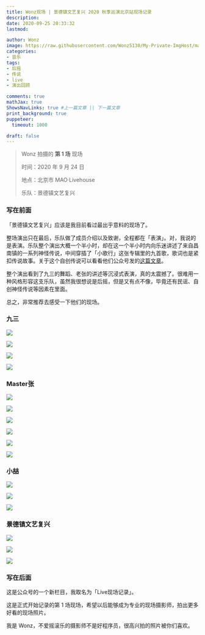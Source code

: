 ```yaml
---
title: Wonz现场 | 景德镇文艺复兴 2020 秋季巡演北京站现场记录
description: 
date: 2020-09-25 20:33:32
lastmod:

author: Wonz
image: https://raw.githubusercontent.com/Wonz5130/My-Private-ImgHost/master/img/%E5%BE%AE%E4%BF%A1%E5%9B%BE%E7%89%87_20200925221850.jpg
categories:
- 音乐
tags:
- 后摇
- 传说
- live
- 演出回顾

comments: true
mathJax: true
ShowsNavLinks: true #上一篇文章 || 下一篇文章
print_background: true
puppeteer:
  timeout: 1000

draft: false
---
```

> Wonz 拍摄的 **第 1 场** 现场
>
> 时间：2020 年 9 月 24 日
>
> 地点：北京市 MAO·Livehouse
>
> 乐队：景德镇文艺复兴

### 写在前面

「景德镇文艺复兴」应该是我目前看过最出乎意料的现场了。

整场演出只在最后，乐队做了成员介绍以及致谢，全程都在「表演」。对，我说的是表演。乐队整个演出大概一个半小时，却在这一个半小时内向乐迷讲述了来自昌南镇的一系列神怪传说，中间穿插了「小歌行」这张专辑里的九首歌，歌词也是紧扣传说故事。关于这个自创传说可以看看他们公众号发的[这篇文章](https://mp.weixin.qq.com/s/wdZJsSBE87WkMdZyNqTq7w)。

整个演出看到了九三的舞蹈、老张的讲述等沉浸式表演，真的太震撼了。很难用一种风格形容这支乐队，虽然我很想说是后摇，但是又有点不像，毕竟还有民谣、自创神怪传说等因素在里面。

总之，非常推荐去感受一下他们的现场。

### 九三

![](https://raw.githubusercontent.com/Wonz5130/My-Private-ImgHost/master/img/464516637105086336.jpg)

![](https://raw.githubusercontent.com/Wonz5130/My-Private-ImgHost/master/img/836264498535652265.jpg)

![](https://raw.githubusercontent.com/Wonz5130/My-Private-ImgHost/master/img/909978838408635137.jpg)

![](https://raw.githubusercontent.com/Wonz5130/My-Private-ImgHost/master/img/%E5%BE%AE%E4%BF%A1%E5%9B%BE%E7%89%87_20200925215740.jpg)

### Master张

![](https://raw.githubusercontent.com/Wonz5130/My-Private-ImgHost/master/img/%E5%BE%AE%E4%BF%A1%E5%9B%BE%E7%89%87_20200925215319.jpg)

![](https://raw.githubusercontent.com/Wonz5130/My-Private-ImgHost/master/img/276363769730887173.jpg)

![](https://raw.githubusercontent.com/Wonz5130/My-Private-ImgHost/master/img/615299576079421331.jpg)

![](https://raw.githubusercontent.com/Wonz5130/My-Private-ImgHost/master/img/662058159625951643.jpg)

![](https://raw.githubusercontent.com/Wonz5130/My-Private-ImgHost/master/img/%E5%BE%AE%E4%BF%A1%E5%9B%BE%E7%89%87_20200925215944.jpg)

![](https://raw.githubusercontent.com/Wonz5130/My-Private-ImgHost/master/img/%E5%BE%AE%E4%BF%A1%E5%9B%BE%E7%89%87_20200925220208.jpg)

### 小喆

![](https://raw.githubusercontent.com/Wonz5130/My-Private-ImgHost/master/img/%E5%BE%AE%E4%BF%A1%E5%9B%BE%E7%89%87_20200925215901.jpg)

![](https://raw.githubusercontent.com/Wonz5130/My-Private-ImgHost/master/img/%E5%BE%AE%E4%BF%A1%E5%9B%BE%E7%89%87_20200925215822.jpg)

![](https://raw.githubusercontent.com/Wonz5130/My-Private-ImgHost/master/img/577534454704727544.jpg)

### 景德镇文艺复兴

![](https://raw.githubusercontent.com/Wonz5130/My-Private-ImgHost/master/img/%E5%BE%AE%E4%BF%A1%E5%9B%BE%E7%89%87_20200925215844.jpg)

![](https://raw.githubusercontent.com/Wonz5130/My-Private-ImgHost/master/img/%E5%BE%AE%E4%BF%A1%E5%9B%BE%E7%89%87_20200925215921.jpg)

![](https://raw.githubusercontent.com/Wonz5130/My-Private-ImgHost/master/img/362850585042439593.jpg)

### 写在后面

这是公众号的一个新栏目，我取名为「Live现场记录」。

这是正式开始记录的第 1 场现场，希望以后能够成为专业的现场摄影师，拍出更多好看的现场照片。

我是 Wonz，不爱摇滚乐的摄影师不是好程序员，很高兴拍的照片被你们喜欢。
